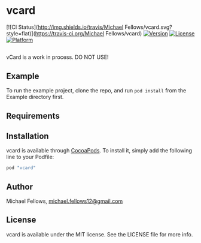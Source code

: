 # vcard

[![CI Status](http://img.shields.io/travis/Michael Fellows/vcard.svg?style=flat)](https://travis-ci.org/Michael Fellows/vcard)
[![Version](https://img.shields.io/cocoapods/v/vcard.svg?style=flat)](http://cocoapods.org/pods/vcard)
[![License](https://img.shields.io/cocoapods/l/vcard.svg?style=flat)](http://cocoapods.org/pods/vcard)
[![Platform](https://img.shields.io/cocoapods/p/vcard.svg?style=flat)](http://cocoapods.org/pods/vcard)

##

vCard is a work in process. DO NOT USE!

## Example

To run the example project, clone the repo, and run `pod install` from the Example directory first.

## Requirements

## Installation

vcard is available through [CocoaPods](http://cocoapods.org). To install
it, simply add the following line to your Podfile:

```ruby
pod "vcard"
```

## Author

Michael Fellows, michael.fellows12@gmail.com

## License

vcard is available under the MIT license. See the LICENSE file for more info.
